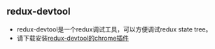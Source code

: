 ## redux-devtool

* redux-devtool是一个redux调试工具，可以方便调试redux state tree。
* 请下载安装[redux-devtool的chrome插件](https://github.com/gaearon/redux-devtools#chrome-extension)
